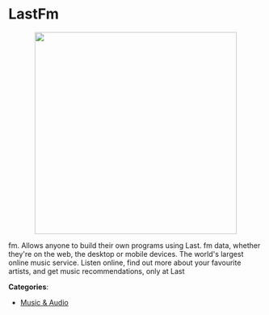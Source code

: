# LastFm
<p align="center">
    <img width="400" src="https://raw.githubusercontent.com/apis-list/apis-list/apis/lastfm/logo_256x256.png" />
</p>

fm.  Allows anyone to build their own programs using Last. fm data, whether they're on the web, the desktop or mobile devices. The world's largest online music service. Listen online, find out more about your favourite artists, and get music recommendations, only at Last



**Categories**:
- [Music & Audio](https://github.com/apis-list/apis-list#music-and-audio)




